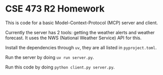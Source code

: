 # CSE 473 R2 Homework
This is code for a basic Model-Context-Protocol (MCP) server and client.

Currently the server has 2 tools: getting the weather alerts and weather forecast. It uses the NWS (National Weather Service) API for this.


Install the dependencies through `uv`, they are all listed in `pyproject.toml`. 

Run the server by doing `uv run server.py`.

Run this code by doing `python client.py server.py`.

